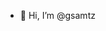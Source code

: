 - 👋 Hi, I’m @gsamtz
<!---
gsamtz/gsamtz is a ✨ special ✨ repository because its `README.md` (this file) appears on your GitHub profile.
You can click the Preview link to take a look at your changes.
--->
